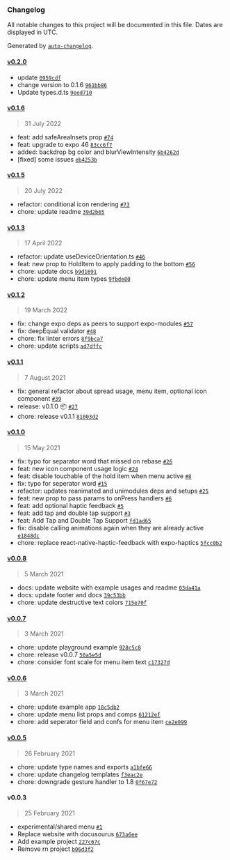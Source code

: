 ### Changelog

All notable changes to this project will be documented in this file. Dates are displayed in UTC.

Generated by [`auto-changelog`](https://github.com/CookPete/auto-changelog).

#### [v0.2.0](https://github.com/SohelIslamImran/react-native-hold-menu/compare/v0.1.6...v0.2.0)

- update [`0959cdf`](https://github.com/SohelIslamImran/react-native-hold-menu/commit/0959cdf0885ad8e0516453805f46dafd89231777)
- change version to 0.1.6 [`961bb86`](https://github.com/SohelIslamImran/react-native-hold-menu/commit/961bb86f17a64a62426049e551824ce5f0361d6f)
- Update types.d.ts [`9eed710`](https://github.com/SohelIslamImran/react-native-hold-menu/commit/9eed710ec59826c43762c66d50e3236cb7534ee6)

#### [v0.1.6](https://github.com/SohelIslamImran/react-native-hold-menu/compare/v0.1.5...v0.1.6)

> 31 July 2022

- feat: add safeAreaInsets prop [`#74`](https://github.com/SohelIslamImran/react-native-hold-menu/pull/74)
- feat: upgrade to expo 46 [`83cc6f7`](https://github.com/SohelIslamImran/react-native-hold-menu/commit/83cc6f76ac49828ecf94391138820cc0b9be433e)
- added: backdrop bg color and blurViewIntensity [`6b4262d`](https://github.com/SohelIslamImran/react-native-hold-menu/commit/6b4262dac7c17ac9cb9dd673281cceff15317791)
- [fixed] some issues [`eb4253b`](https://github.com/SohelIslamImran/react-native-hold-menu/commit/eb4253bbe362ba8e0fe6a15c3f660696c86fa3e2)

#### [v0.1.5](https://github.com/SohelIslamImran/react-native-hold-menu/compare/v0.1.3...v0.1.5)

> 20 July 2022

- refactor: conditional icon rendering [`#73`](https://github.com/SohelIslamImran/react-native-hold-menu/pull/73)
- chore: update readme [`39d2b65`](https://github.com/SohelIslamImran/react-native-hold-menu/commit/39d2b6501b43bd58896356cec8a7d0f49e4eb9b7)

#### [v0.1.3](https://github.com/SohelIslamImran/react-native-hold-menu/compare/v0.1.2...v0.1.3)

> 17 April 2022

- refactor: update useDeviceOrientation.ts [`#46`](https://github.com/SohelIslamImran/react-native-hold-menu/pull/46)
- feat: new prop to HoldItem to apply padding to the bottom [`#56`](https://github.com/SohelIslamImran/react-native-hold-menu/pull/56)
- chore: update docs [`b9d1691`](https://github.com/SohelIslamImran/react-native-hold-menu/commit/b9d1691b24f69053104bc6d20630fc1def8eb5af)
- chore: update menu item types [`9fbde80`](https://github.com/SohelIslamImran/react-native-hold-menu/commit/9fbde80a26c1473336bf007f8500b9ddd6ba9754)

#### [v0.1.2](https://github.com/SohelIslamImran/react-native-hold-menu/compare/v0.1.1...v0.1.2)

> 19 March 2022

- fix: change expo deps as peers to support expo-modules [`#57`](https://github.com/SohelIslamImran/react-native-hold-menu/pull/57)
- fix: deepEqual validator [`#48`](https://github.com/SohelIslamImran/react-native-hold-menu/pull/48)
- chore: fix linter errors [`8f9bca7`](https://github.com/SohelIslamImran/react-native-hold-menu/commit/8f9bca762200103aeba4a19f41c94a2cc26df2f8)
- chore: update scripts [`ad7dffc`](https://github.com/SohelIslamImran/react-native-hold-menu/commit/ad7dffc0ff1efb8b80b8de10f58417e0ba7f912c)

#### [v0.1.1](https://github.com/SohelIslamImran/react-native-hold-menu/compare/v0.1.0...v0.1.1)

> 7 August 2021

- fix: general refactor about spread usage, menu item, optional icon component [`#39`](https://github.com/SohelIslamImran/react-native-hold-menu/pull/39)
- release: v0.1.0 📦  [`#27`](https://github.com/SohelIslamImran/react-native-hold-menu/pull/27)
- chore: release v0.1.1 [`81003d2`](https://github.com/SohelIslamImran/react-native-hold-menu/commit/81003d21b596944013165800f7787eec49ff4e7b)

#### [v0.1.0](https://github.com/SohelIslamImran/react-native-hold-menu/compare/v0.0.8...v0.1.0)

> 15 May 2021

- fix: typo for separator word that missed on rebase [`#26`](https://github.com/SohelIslamImran/react-native-hold-menu/pull/26)
- feat: new icon component usage logic [`#24`](https://github.com/SohelIslamImran/react-native-hold-menu/pull/24)
- feat: disable touchable of the hold item when menu active [`#8`](https://github.com/SohelIslamImran/react-native-hold-menu/pull/8)
- fix: typo for seperator word [`#15`](https://github.com/SohelIslamImran/react-native-hold-menu/pull/15)
- refactor: updates reanimated and unimodules deps and setups [`#25`](https://github.com/SohelIslamImran/react-native-hold-menu/pull/25)
- feat: new prop to pass params to onPress handlers [`#6`](https://github.com/SohelIslamImran/react-native-hold-menu/pull/6)
- feat: add optional haptic feedback [`#5`](https://github.com/SohelIslamImran/react-native-hold-menu/pull/5)
- feat: add tap and double tap support [`#3`](https://github.com/SohelIslamImran/react-native-hold-menu/pull/3)
- feat: Add Tap and Double Tap Support [`fd1ad65`](https://github.com/SohelIslamImran/react-native-hold-menu/commit/fd1ad653cad4f1f3a212eedda5a4d87f54077510)
- fix: disable calling animations again when they are already active [`e1848dc`](https://github.com/SohelIslamImran/react-native-hold-menu/commit/e1848dca63f46c5ed50685a78471e043c9aba2c3)
- chore: replace react-native-haptic-feedback with expo-haptics [`5fcc0b2`](https://github.com/SohelIslamImran/react-native-hold-menu/commit/5fcc0b2b144b9ea93debafe05f80a244b91d1c99)

#### [v0.0.8](https://github.com/SohelIslamImran/react-native-hold-menu/compare/v0.0.7...v0.0.8)

> 5 March 2021

- docs: update website with example usages and readme [`03da41a`](https://github.com/SohelIslamImran/react-native-hold-menu/commit/03da41abd2958c791b933d3e45a0380dcb5b5131)
- docs: update footer and docs [`39c53bb`](https://github.com/SohelIslamImran/react-native-hold-menu/commit/39c53bb59718184b383f303aa4be1abe749a905e)
- chore: update destructive text colors [`715e70f`](https://github.com/SohelIslamImran/react-native-hold-menu/commit/715e70f9bb86cf74146029cb5f41c81d321663d9)

#### [v0.0.7](https://github.com/SohelIslamImran/react-native-hold-menu/compare/v0.0.6...v0.0.7)

> 3 March 2021

- chore: update playground example [`928c5c8`](https://github.com/SohelIslamImran/react-native-hold-menu/commit/928c5c82b76740a8741fc8eae625e7c613d7ca9c)
- chore: release v0.0.7 [`50a5e5d`](https://github.com/SohelIslamImran/react-native-hold-menu/commit/50a5e5d37d960be1de36d47db3edba98c674ad87)
- chore: consider font scale for menu item text [`c17327d`](https://github.com/SohelIslamImran/react-native-hold-menu/commit/c17327d51e22efa42f8ac702afc93e6213064d0c)

#### [v0.0.6](https://github.com/SohelIslamImran/react-native-hold-menu/compare/v0.0.5...v0.0.6)

> 3 March 2021

- chore: update example app [`18c5db2`](https://github.com/SohelIslamImran/react-native-hold-menu/commit/18c5db23e95387280e4dca5318b86b133ebcbbc8)
- chore: update menu list props and comps [`61212ef`](https://github.com/SohelIslamImran/react-native-hold-menu/commit/61212efb9e530a1def7537881a0d22ad1ee8142e)
- chore: add seperator field and confs for menu item [`ce2e099`](https://github.com/SohelIslamImran/react-native-hold-menu/commit/ce2e099c20eb8400cd66bad557d9ca666d4aab16)

#### [v0.0.5](https://github.com/SohelIslamImran/react-native-hold-menu/compare/v0.0.3...v0.0.5)

> 26 February 2021

- chore: update type names and exports [`a1bfe66`](https://github.com/SohelIslamImran/react-native-hold-menu/commit/a1bfe66aced64e0498598c00f305e989fc0e0062)
- chore: update changelog templates [`f3eac2e`](https://github.com/SohelIslamImran/react-native-hold-menu/commit/f3eac2e8b5d380d2119ed77803f815969978f2eb)
- chore: downgrade gesture handler to 1.8 [`0f67e72`](https://github.com/SohelIslamImran/react-native-hold-menu/commit/0f67e72311ea176ce68ef9e013fa07434593e145)

#### v0.0.3

> 25 February 2021

- experimental/shared menu [`#1`](https://github.com/SohelIslamImran/react-native-hold-menu/pull/1)
- Replace website with docusourus [`673a6ee`](https://github.com/SohelIslamImran/react-native-hold-menu/commit/673a6eed3d09ccdda3a318ff0c66b37f35c02be0)
- Add example project [`227c67c`](https://github.com/SohelIslamImran/react-native-hold-menu/commit/227c67c373f9112b1a93a3f6b01df3ec02166e13)
- Remove rn project [`b06d3f2`](https://github.com/SohelIslamImran/react-native-hold-menu/commit/b06d3f29efc08795592cec7f7fa13f9f35d71251)
